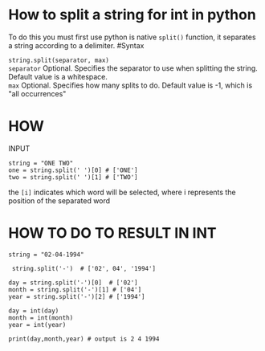 # How to split a string for int in python

To do this you must first use python is native `split()` function, it separates a string according to a delimiter.
#Syntax

`string.split(separator, max)`
<br/>
`separator`	Optional. Specifies the separator to use when splitting the string. Default value is a whitespace. 
<br/>
`max`	Optional. Specifies how many splits to do. Default value is -1, which is "all occurrences"

# HOW 

INPUT
```
string = "ONE TWO"
one = string.split(' ')[0] # ['ONE']
two = string.split(' ')[1] # ['TWO']
```
the `[i]` indicates which word will be selected, where i represents the position of the separated word
<br/>

# HOW TO DO TO RESULT IN INT
```
string = "02-04-1994"

 string.split('-')  # ['02', 04', '1994']
 
day = string.split('-')[0]  # ['02']
month = string.split('-')[1] # ['04']
year = string.split('-')[2] # ['1994']

day = int(day)
month = int(month)
year = int(year)

print(day,month,year) # output is 2 4 1994
```
